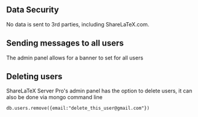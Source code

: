 ## Data Security
No data is sent to 3rd parties, including ShareLaTeX.com.

## Sending messages to all users
The admin panel allows for a banner to set for all users

## Deleting users
ShareLaTeX Server Pro's admin panel has the option to delete users, it can also be done via mongo command line

`db.users.remove({email:"delete_this_user@gmail.com"})`
